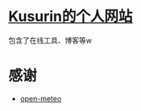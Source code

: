 # [Kusurin的个人网站](https://kusurin.github.io/)
包含了在线工具、博客等w
# 感谢
- [open-meteo](https://github.com/open-meteo/open-meteo)
